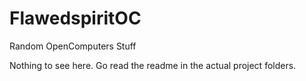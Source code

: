 # FlawedspiritOC
Random OpenComputers Stuff

Nothing to see here. Go read the readme in the actual project folders.
